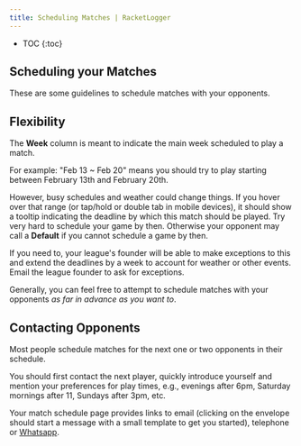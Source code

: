 ```yaml
---
title: Scheduling Matches | RacketLogger
---
```


* TOC
{:toc}

## Scheduling your Matches

These are some guidelines to schedule matches with your opponents.

## Flexibility

The **Week** column is meant to indicate the main week scheduled to play a match.

For example: "Feb 13 ~ Feb 20" means you should try to play starting between February 13th and February 20th.

However, busy schedules and weather could change things. If you hover over that range (or tap/hold or double tab in mobile devices), it should show a tooltip indicating the deadline by which this match should be played. Try very hard to schedule your game by then. Otherwise your opponent may call a **Default** if you cannot schedule a game by then.

If you need to, your league's founder will be able to make exceptions to this and extend the deadlines by a week to account for weather or other events. Email the league founder to ask for exceptions.

Generally, you can feel free to attempt to schedule matches with your opponents *as far in advance as you want to*.

## Contacting Opponents

Most people schedule matches for the next one or two opponents in their schedule.

You should first contact the next player, quickly introduce yourself and mention your preferences for play times, e.g., evenings after 6pm, Saturday mornings after 11, Sundays after 3pm, etc.

Your match schedule page provides links to email (clicking on the envelope should start a message with a small template to get you started), telephone or [Whatsapp](http://www.whatsapp.com/).
